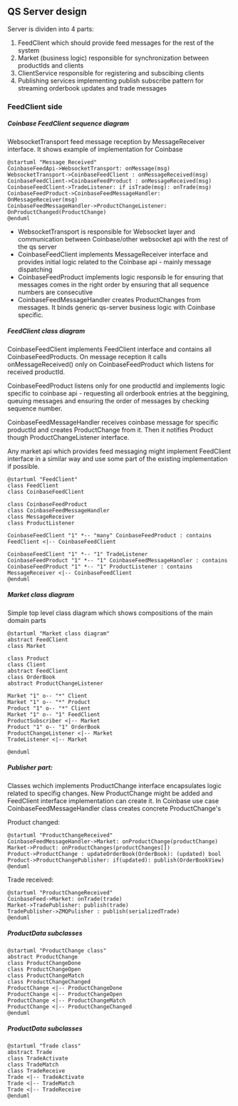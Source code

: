 ## QS Server design

Server is dividen into 4 parts:
1. FeedClient which should provide feed messages for the rest of the system
2. Market (business logic) responsible for synchronization between productIds and clients
3. ClientService responsible for registering and subscibing clients
4. Publishing services implementing publish subscribe pattern for streaming orderbook updates and trade messages

### FeedClient side

##### Coinbase FeedClient sequence diagram
WebsocketTransport feed message reception by MessageReceiver interface. It shows example of implementation for Coinbase
```plantuml
@startuml "Message Received"
CoinbaseFeedApi->WebsocketTransport: onMessage(msg)
WebsocketTransport->CoinbaseFeedClient : onMessageReceived(msg)
CoinbaseFeedClient->CoinbaseFeedProduct : onMessageReceived(msg)
CoinbaseFeedClient->TradeListener: if isTrade(msg): onTrade(msg)
CoinbaseFeedProduct->CoinbaseFeedMessageHandler: OnMessageReceiver(msg)
CoinbaseFeedMessageHandler->ProductChangeListener: OnProductChanged(ProductChange)
@enduml
```

* WebsocketTransport is responsible for Websocket layer and communication between Coinbase/other websocket api with the rest of the qs server
* CoinbaseFeedClient implements MessageReceiver interface and provides initial logic related to the Coinbase api - mainly message dispatching
* CoinbaseFeedProduct implements logic responsib le for ensuring that messages comes in the right order by ensuring that all sequence numbers are consecutive
* CoinbaseFeedMessageHandler creates ProductChanges from messages. It binds generic qs-server business logic with Coinbase specific.

##### FeedClient class diagram
CoinbaseFeedClient implements FeedClient interface and contains all 
CoinbaseFeedProducts. On message reception it calls onMessageReceived() only on CoinbaseFeedProduct which listens for received productId.

CoinbaseFeedProduct listens only for one productId and implements logic specific to coinbase api - requesting all orderbook entries at the beggining, queuing messages and ensuring the order of messages by checking sequence number.

CoinbaseFeedMessageHandler receives coinbase message for specific productId and creates ProductChange from it. Then it notifies Product though ProductChangeListener interface.

Any market api which provides feed messaging might implement FeedClient interface in a similar way and use some part of the existing implementation if possible.

```plantuml
@startuml "FeedClient"
class FeedClient
class CoinbaseFeedClient

class CoinbaseFeedProduct
class CoinbaseFeedMessageHandler
class MessageReceiver
class ProductListener

CoinbaseFeedClient "1" *-- "many" CoinbaseFeedProduct : contains
FeedClient <|-- CoinbaseFeedClient

CoinbaseFeedClient "1" *-- "1" TradeListener
CoinbaseFeedProduct "1" *-- "1" CoinbaseFeedMessageHandler : contains
CoinbaseFeedProduct "1" *-- "1" ProductListener : contains
MessageReceiver <|-- CoinbaseFeedClient
@enduml
```


##### Market class diagram
Simple top level class diagram which shows compositions of the main domain parts
```plantuml
@startuml "Market class diagram"
abstract FeedClient
class Market

class Product
class Client
abstract FeedClient
class OrderBook
abstract ProductChangeListener

Market "1" o-- "*" Client
Market "1" o-- "*" Product
Product "1" o-- "*" Client
Market "1" o-- "1" FeedClient
ProductSubscriber <|-- Market
Product "1" o-- "1" OrderBook
ProductChangeListener <|-- Market
TradeListener <|-- Market

@enduml
```

##### Publisher part:
Classes wchich implements ProductChange interface encapsulates logic related to specifig changes. New ProductChange might be added and FeedClient interface implementation can create it. In Coinbase use case CoinbaseFeedMessageHandler class creates concrete ProductChange's

Product changed:
```plantuml
@startuml "ProductChangeReceived"
CoinbaseFeedMessageHandler->Market: onProductChange(productChange)
Market->Product: onProductChanges(productChanges[])
Product->ProductChange : updateOrderBook(OrderBook): (updated) bool
Product->ProductChangePublisher: if(updated): publish(OrderBookView)
@enduml
```

Trade received:
```plantuml
@startuml "ProductChangeReceived"
CoinbaseFeed->Market: onTrade(trade)
Market->TradePublisher: publish(trade)
TradePublisher->ZMQPulisher : publish(serializedTrade)
@enduml
```

##### ProductData subclasses
```plantuml
@startuml "ProductChange class"
abstract ProductChange
class ProductChangeDone
class ProductChangeOpen
class ProductChangeMatch    
class ProductChangeChanged
ProductChange <|-- ProductChangeDone
ProductChange <|-- ProductChangeOpen
ProductChange <|-- ProductChangeMatch
ProductChange <|-- ProductChangeChanged
@enduml
```

##### ProductData subclasses
```plantuml
@startuml "Trade class"
abstract Trade
class TradeActivate
class TradeMatch
class TradeReceive
Trade <|-- TradeActivate
Trade <|-- TradeMatch
Trade <|-- TradeReceive
@enduml
```